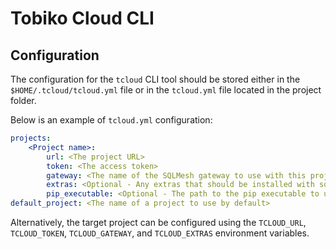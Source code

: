 # Tobiko Cloud CLI

## Configuration

The configuration for the `tcloud` CLI tool should be stored either in the `$HOME/.tcloud/tcloud.yml` file or in the `tcloud.yml` file located in the project folder.

Below is an example of `tcloud.yml` configuration:
```yaml
projects:
    <Project name>:
        url: <The project URL>
        token: <The access token>
        gateway: <The name of the SQLMesh gateway to use with this project>
        extras: <Optional - Any extras that should be installed with sqlmesh-enterprise>
        pip_executable: <Optional - The path to the pip executable to use. Ex: `uv pip` or `pip3`. Must install packages to the python environment running the tcloud command>
default_project: <The name of a project to use by default>
```

Alternatively, the target project can be configured using the `TCLOUD_URL`, `TCLOUD_TOKEN`, `TCLOUD_GATEWAY`, and `TCLOUD_EXTRAS` environment variables.
